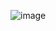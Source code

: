 ![image](https://github.com/ShchadkoAndrii/Python/assets/118735059/bf1951ee-0348-4080-b81f-dbfb0f6b46ff)

